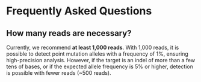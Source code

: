 # Frequently Asked Questions

## How many reads are necessary?

Currently, we recommend **at least 1,000 reads**. With 1,000 reads, it is possible to detect point mutation alleles with a frequency of 1%, ensuring high-precision analysis. However, if the target is an indel of more than a few tens of bases, or if the expected allele frequency is 5% or higher, detection is possible with fewer reads (~500 reads).
